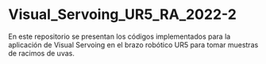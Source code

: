 # Visual_Servoing_UR5_RA_2022-2
En este repositorio se presentan los códigos implementados para la aplicación de Visual Servoing en el brazo robótico UR5 para tomar muestras de racimos de uvas.
